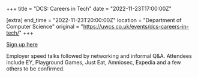 +++
title = "DCS: Careers in Tech"
date = "2022-11-23T17:00:00Z"

[extra]
end_time = "2022-11-23T20:00:00Z"
location = "Department of Computer Science"
original = "https://uwcs.co.uk/events/dcs-careers-in-tech/"
+++

[Sign up here](https://myadvantage.warwick.ac.uk/students/events/Detail/2736894)

Employer speed talks followed by networking and informal Q&A. Attendees include EY, Playground Games, Just Eat, Amniosec, Expedia and a few others to be confirmed.
